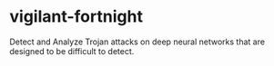 # vigilant-fortnight
Detect and Analyze Trojan attacks on deep neural networks that are designed to be difficult to detect.
